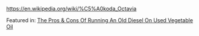 https://en.wikipedia.org/wiki/%C5%A0koda_Octavia

Featured in:
[The Pros & Cons Of Running An Old Diesel On Used Vegetable Oil](https://youtu.be/WNJH1rikujI)
